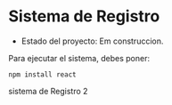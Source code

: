 <h1> Sistema de Registro</h1>

- Estado del proyecto: Em construccion. 

Para ejecutar el sistema, debes poner:

```npm install react```

sistema de Registro 2
